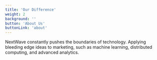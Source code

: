 ```yaml
---
title: 'Our Difference'
weight: 2
background: ''
button: 'About Us'
buttonLink: 'about'
---
```


NextWave constantly pushes the boundaries of technology. Applying bleeding edge ideas to marketing, such as machine learning, distributed computing, and advanced analytics.

